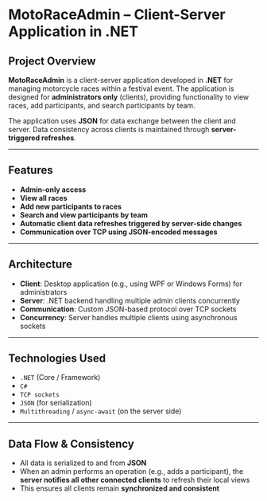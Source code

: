 # MotoRaceAdmin – Client-Server Application in .NET

##  Project Overview

**MotoRaceAdmin** is a client-server application developed in **.NET** for managing motorcycle races within a festival event. The application is designed for **administrators only** (clients), providing functionality to view races, add participants, and search participants by team.

The application uses **JSON** for data exchange between the client and server. Data consistency across clients is maintained through **server-triggered refreshes**.

---

##  Features

-  **Admin-only access**
-  **View all races**
-  **Add new participants to races**
-  **Search and view participants by team**
-  **Automatic client data refreshes triggered by server-side changes**
-  **Communication over TCP using JSON-encoded messages**

---

##  Architecture

- **Client**: Desktop application (e.g., using WPF or Windows Forms) for administrators
- **Server**: .NET backend handling multiple admin clients concurrently
- **Communication**: Custom JSON-based protocol over TCP sockets
- **Concurrency**: Server handles multiple clients using asynchronous sockets

---

##  Technologies Used

- `.NET` (Core / Framework)
- `C#`
- `TCP sockets`
- `JSON` (for serialization)
- `Multithreading` / `async-await` (on the server side)

---

##  Data Flow & Consistency

- All data is serialized to and from **JSON**
- When an admin performs an operation (e.g., adds a participant), the **server notifies all other connected clients** to refresh their local views
- This ensures all clients remain **synchronized and consistent**
